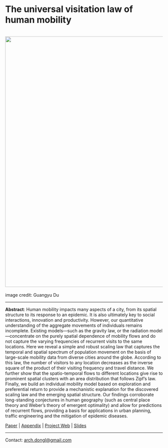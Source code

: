 # The universal visitation law of human mobility

<div align="center">
  <img src="https://github.com/leiii/VisitationLaw/blob/main/Cover.jpg" width = "800"><br><br>
</div>
image credit: Guangyu Du

***

**Abstract**: Human mobility impacts many aspects of a city, from its spatial structure to its response to an epidemic. It is also ultimately key to social interactions, innovation and productivity. However, our quantitative understanding of the aggregate movements of individuals remains incomplete. Existing models—such as the gravity law, or the radiation model—concentrate on the purely spatial dependence of mobility flows and do not capture the varying frequencies of recurrent visits to the same locations. Here we reveal a simple and robust scaling law that captures the temporal and spatial spectrum of population movement on the basis of large-scale mobility data from diverse cities around the globe. According to this law, the number of visitors to any location decreases as the inverse square of the product of their visiting frequency and travel distance. We further show that the spatio-temporal flows to different locations give rise to prominent spatial clusters with an area distribution that follows Zipf’s law. Finally, we build an individual mobility model based on exploration and preferential return to provide a mechanistic explanation for the discovered scaling law and the emerging spatial structure. Our findings corroborate long-standing conjectures in human geography (such as central place theory and Weber’s theory of emergent optimality) and allow for predictions of recurrent flows, providing a basis for applications in urban planning, traffic engineering and the mitigation of epidemic diseases.

[Paper]() | [Appendix]() | [Project Web]() | [Slides]()

***
Contact: arch.dongl@gmail.com
